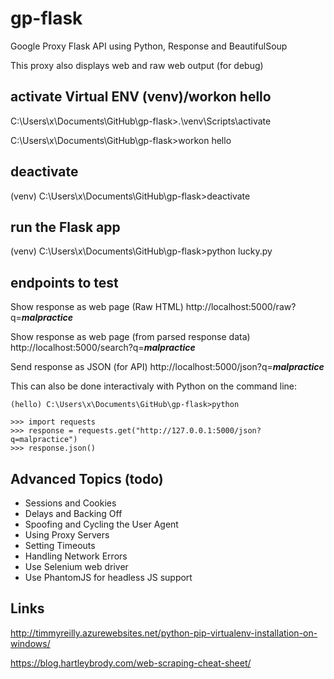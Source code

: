 # gp-flask
Google Proxy Flask API using Python, Response and BeautifulSoup

This proxy also displays web and raw web output (for debug) 

## activate Virtual ENV (venv)/workon hello

C:\Users\x\Documents\GitHub\gp-flask>.\venv\Scripts\activate

C:\Users\x\Documents\GitHub\gp-flask>workon hello

## deactivate

(venv) C:\Users\x\Documents\GitHub\gp-flask>deactivate

## run the Flask app

(venv) C:\Users\x\Documents\GitHub\gp-flask>python lucky.py

## endpoints to test

Show response as web page (Raw HTML)
http://localhost:5000/raw?q=___malpractice___

Show response as web page (from parsed response data)
http://localhost:5000/search?q=___malpractice___

Send response as JSON (for API)
http://localhost:5000/json?q=___malpractice___

This can also be done interactivaly with Python on the command line:
```
(hello) C:\Users\x\Documents\GitHub\gp-flask>python

>>> import requests
>>> response = requests.get("http://127.0.0.1:5000/json?q=malpractice")
>>> response.json()
```

## Advanced Topics (todo)

- Sessions and Cookies
- Delays and Backing Off
- Spoofing and Cycling the User Agent
- Using Proxy Servers
- Setting Timeouts
- Handling Network Errors
- Use Selenium web driver
- Use PhantomJS for headless JS support

## Links

http://timmyreilly.azurewebsites.net/python-pip-virtualenv-installation-on-windows/

https://blog.hartleybrody.com/web-scraping-cheat-sheet/

